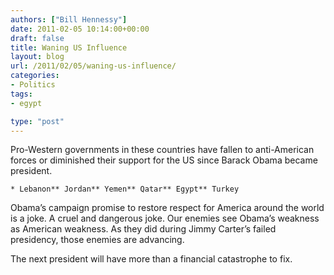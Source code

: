 ```yaml
---
authors: ["Bill Hennessy"]
date: 2011-02-05 10:14:00+00:00
draft: false
title: Waning US Influence
layout: blog
url: /2011/02/05/waning-us-influence/
categories:
- Politics
tags:
- egypt

type: "post"
---
```


Pro-Western governments in these countries have fallen to anti-American forces or diminished their support for the US since Barack Obama became president.

 

    * Lebanon** Jordan** Yemen** Qatar** Egypt** Turkey  

Obama’s campaign promise to restore respect for America around the world is a joke. A cruel and dangerous joke. Our enemies see Obama’s weakness as American weakness. As they did during Jimmy Carter’s failed presidency, those enemies are advancing. 

 

The next president will have more than a financial catastrophe to fix.
